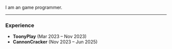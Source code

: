 I am an game programmer.

---

### Experience
- **ToonyPlay** (Mar 2023 – Nov 2023)  
- **CannonCracker** (Nov 2023 – Jun 2025)
